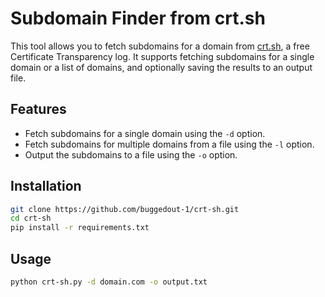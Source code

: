 # Subdomain Finder from crt.sh

This tool allows you to fetch subdomains for a domain from [crt.sh](https://crt.sh), a free Certificate Transparency log. It supports fetching subdomains for a single domain or a list of domains, and optionally saving the results to an output file.

## Features
- Fetch subdomains for a single domain using the `-d` option.
- Fetch subdomains for multiple domains from a file using the `-l` option.
- Output the subdomains to a file using the `-o` option.

## Installation
   ```bash
   git clone https://github.com/buggedout-1/crt-sh.git
   cd crt-sh
   pip install -r requirements.txt
   ```
## Usage
  ```bash
  python crt-sh.py -d domain.com -o output.txt
 ```





   
